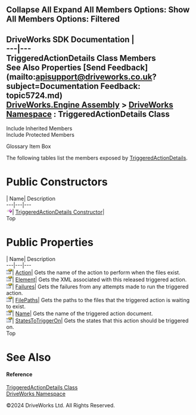        

 Collapse All Expand All  Members Options: Show All  Members Options: Filtered   
---  
DriveWorks SDK Documentation  |   
---|---  
TriggeredActionDetails Class Members   
See Also Properties [Send Feedback](mailto:apisupport@driveworks.co.uk?subject=Documentation Feedback: topic5724.md)  
[DriveWorks.Engine Assembly](topic2156.md) > [DriveWorks Namespace](topic2159.md) : TriggeredActionDetails Class  
---  
  
Include Inherited Members    
Include Protected Members  


Glossary Item Box

The following tables list the members exposed by [TriggeredActionDetails](topic5724.md).

# Public Constructors

| Name| Description  
---|---|---  
![Public Constructor](dotnetimages/publicConstructor.gif)| [TriggeredActionDetails Constructor](topic5730.md)|   
Top

# Public Properties

| Name| Description  
---|---|---  
![Public Property](dotnetimages/publicProperty.gif)| [Action](topic5731.md)| Gets the name of the action to perform when the files exist.   
![Public Property](dotnetimages/publicProperty.gif)| [Element](topic5732.md)| Gets the XML associated with this released triggered action.   
![Public Property](dotnetimages/publicProperty.gif)| [Failures](topic5733.md)| Gets the failures from any attempts made to run the triggered action.   
![Public Property](dotnetimages/publicProperty.gif)| [FilePaths](topic5734.md)| Gets the paths to the files that the triggered action is waiting to exist.   
![Public Property](dotnetimages/publicProperty.gif)| [Name](topic5735.md)| Gets the name of the triggered action document.   
![Public Property](dotnetimages/publicProperty.gif)| [StatesToTriggerOn](topic5736.md)| Gets the states that this action should be triggered on.   
Top

# See Also

#### Reference

[TriggeredActionDetails Class](topic5724.md)   
[DriveWorks Namespace](topic2159.md)

©2024 DriveWorks Ltd. All Rights Reserved.
